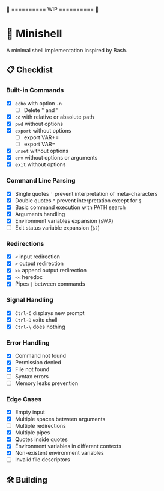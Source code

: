 🚧 ========== WIP ========== 🚧

# 🚀 Minishell

A minimal shell implementation inspired by Bash.

## 📋 Checklist

### Built-in Commands
- [x] `echo` with option `-n`
  - [ ] Delete " and '
- [x] `cd` with relative or absolute path
- [x] `pwd` without options
- [x] `export` without options
  - [ ] export VAR+=
  - [ ] export VAR=
- [x] `unset` without options
- [x] `env` without options or arguments
- [x] `exit` without options

### Command Line Parsing
- [x] Single quotes `'` prevent interpretation of meta-characters
- [x] Double quotes `"` prevent interpretation except for `$`
- [x] Basic command execution with PATH search
- [x] Arguments handling
- [x] Environment variables expansion (`$VAR`)
- [ ] Exit status variable expansion (`$?`)

### Redirections
- [x] `<` input redirection
- [x] `>` output redirection
- [x] `>>` append output redirection
- [x] `<<` heredoc
- [x] Pipes `|` between commands

### Signal Handling
- [x] `Ctrl-C` displays new prompt
- [x] `Ctrl-D` exits shell
- [x] `Ctrl-\` does nothing

### Error Handling
- [x] Command not found
- [x] Permission denied
- [x] File not found
- [ ] Syntax errors
- [ ] Memory leaks prevention

### Edge Cases
- [x] Empty input
- [x] Multiple spaces between arguments
- [ ] Multiple redirections
- [x] Multiple pipes
- [x] Quotes inside quotes
- [x] Environment variables in different contexts
- [x] Non-existent environment variables
- [ ] Invalid file descriptors

## 🛠️ Building
